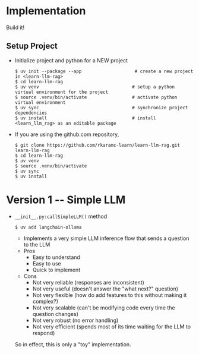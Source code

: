 # Implementation

Build it!

## Setup Project

- Initialize project and python for a NEW project

    ```
    $ uv init --package --app                    # create a new project in <learn-llm-rag>
    $ cd learn-llm-rag
    $ uv venv                                   # setup a python virtual environment for the project
    $ source .venv/bin/activate                 # activate python virtual environment
    $ uv sync                                   # synchronize project dependencies
    $ uv install                                # install <learn_llm_rag> as an editable package
    ```

- If you are using the github.com repository,

    ```
    $ git clone https://github.com/rkaramc-learn/learn-llm-rag.git learn-llm-rag
    $ cd learn-llm-rag
    $ uv venv
    $ source .venv/bin/activate
    $ uv sync
    $ uv install
    ```

# Version 1 -- Simple LLM

- `__init__.py:callSimpleLLM()` method

    ```
    $ uv add langchain-ollama
    ```

  - Implements a very simple LLM inference flow that sends a question to the LLM
  - Pros
    - Easy to understand
    - Easy to use
    - Quick to implement
  - Cons
    - Not very reliable (responses are inconsistent)
    - Not very useful (doesn't answer the "what next?" question)
    - Not very flexible (how do add features to this without making it complex?)
    - Not very scalable (can't be modifying code every time the question changes)
    - Not very robust (no error handling)
    - Not very efficient (spends most of its time waiting for the LLM to respond)

  So in effect, this is only a "toy" implementation.
